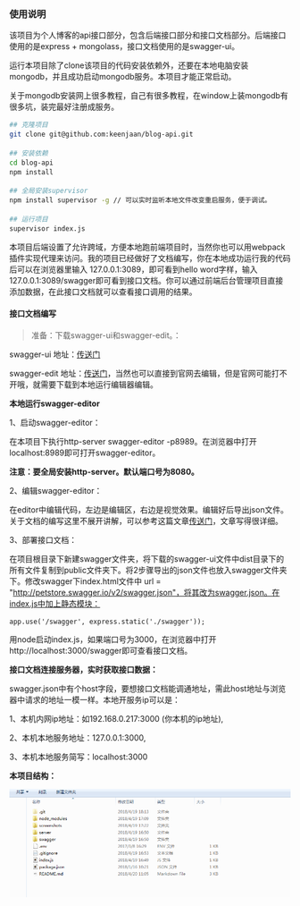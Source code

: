### 使用说明

该项目为个人博客的api接口部分，包含后端接口部分和接口文档部分。后端接口使用的是express + mongolass，接口文档使用的是swagger-ui。

运行本项目除了clone该项目的代码安装依赖外，还要在本地电脑安装mongodb，并且成功启动mongodb服务。本项目才能正常启动。

关于mongodb安装网上很多教程，自己有很多教程，在window上装mongodb有很多坑，装完最好注册成服务。

```bash
## 克隆项目
git clone git@github.com:keenjaan/blog-api.git

## 安装依赖
cd blog-api
npm install

## 全局安装supervisor
npm install supervisor -g // 可以实时监听本地文件改变重启服务，便于调试。

## 运行项目
supervisor index.js
```

本项目后端设置了允许跨域，方便本地跑前端项目时，当然你也可以用webpack插件实现代理来访问。我的项目已经做好了文档编写，你在本地成功运行我的代码后可以在浏览器里输入 127.0.0.1:3089，即可看到hello word字样，输入127.0.0.1:3089/swagger即可看到接口文档。你可以通过前端后台管理项目直接添加数据，在此接口文档就可以查看接口调用的结果。



#### 接口文档编写

> 准备：下载swagger-ui和swagger-edit。：

swagger-ui 地址：[传送门](https://github.com/swagger-api/swagger-ui)

swagger-edit 地址：[传送门](https://github.com/swagger-api/swagger-editor/releases/download/v2.10.4/swagger-editor.zip)，当然也可以直接到官网去编辑，但是官网可能打不开哦，就需要下载到本地运行编辑器编辑。



**本地运行swagger-editor**


1、启动swagger-editor：

在本项目下执行http-server swagger-editor -p8989。在浏览器中打开localhost:8989即可打开swagger-editor。

**注意：要全局安装http-server。默认端口号为8080。**



2、编辑swagger-editor：

在editor中编辑代码，左边是编辑区，右边是视觉效果。编辑好后导出json文件。关于文档的编写这里不展开讲解，可以参考这篇文章[传送门](https://zhuanlan.zhihu.com/p/21353795)，文章写得很详细。



3、部署接口文档：

在项目根目录下新建swagger文件夹，将下载的swagger-ui文件中dist目录下的所有文件复制到public文件夹下。将2步骤导出的json文件也放入swagger文件夹下。修改swagger下index.html文件中 url = "http://petstore.swagger.io/v2/swagger.json"，将其改为swagger.json。在index.js中加上静态模块：

```
app.use('/swagger', express.static('./swagger'));
```

用node启动index.js，如果端口号为3000，在浏览器中打开 http://localhost:3000/swagger即可查看接口文档。



**接口文档连接服务器，实时获取接口数据：**

swagger.json中有个host字段，要想接口文档能调通地址，需此host地址与浏览器中请求的地址一模一样。本地开服务ip可以是：

1、本机内网ip地址：如192.168.0.217:3000 (你本机的ip地址),

2、本机本地服务地址：127.0.0.1:3000,

3、本机本地服务简写：localhost:3000



**本项目结构：**

![图片](./screenshots/1.png)